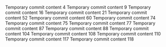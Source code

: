 Temporary commit content 4
Temporary commit content 9
Temporary commit content 16
Temporary commit content 21
Temporary commit content 52
Temporary commit content 60
Temporary commit content 74
Temporary commit content 75
Temporary commit content 77
Temporary commit content 87
Temporary commit content 88
Temporary commit content 104
Temporary commit content 108
Temporary commit content 110
Temporary commit content 117
Temporary commit content 118
